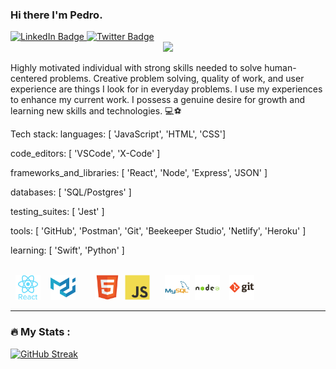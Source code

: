 ### Hi there I'm Pedro. 


<div id="badges">
  <a href="https://www.linkedin.com/in/pedro-chaveznolasco/">
  <img src="https://img.shields.io/badge/LinkedIn-blue?style=for-the-badge&logo=linkedin&logoColor=white" alt="LinkedIn Badge"/>
  </a>
  <a href="https://twitter.com/PedroChNo">
  <img src="https://img.shields.io/badge/Twitter-blue?style=for-the-badge&logo=twitter&logoColor=white" alt="Twitter Badge"/>
  </a>
</div>




<div id="header" align="center">
  <img src="https://media.giphy.com/media/KJmbSTSyIzetubNgJ5/giphy.gif" width="100"/>
</div>

Highly motivated individual with strong skills needed to solve human-centered problems. Creative problem solving, quality of work, and user experience are things I look for in everyday problems. I use my experiences to enhance my current work. I possess a genuine desire for growth and learning new skills and technologies.
💻⚽️


Tech stack:
 languages: [ 'JavaScript', 'HTML', 'CSS']
 
 code_editors: [ 'VSCode', 'X-Code' ]
 
 frameworks_and_libraries: [ 'React', 'Node', 'Express', 'JSON' ]
 
 databases: [ 'SQL/Postgres' ]
 
 testing_suites: [ 'Jest' ]
 
 tools: [ 'GitHub', 'Postman', 'Git', 'Beekeeper Studio', 'Netlify', 'Heroku' ]
 
 learning: [ 'Swift', 'Python' ]
 
 <img src="https://komarev.com/ghpvc/?username=your-github-username&style=flat-square&color=blue" alt=""/>



<div>
  &nbsp;
  <img src="https://github.com/devicons/devicon/blob/master/icons/react/react-original-wordmark.svg" title="React" alt="React" width="40" height="40"/>&nbsp;
  &nbsp;
  <img src="https://github.com/devicons/devicon/blob/master/icons/materialui/materialui-original.svg" title="Material UI" alt="Material UI" width="40" height="40"/>&nbsp;
  &nbsp;
  &nbsp;
  &nbsp;
  <img src="https://github.com/devicons/devicon/blob/master/icons/html5/html5-original.svg" title="HTML5" alt="HTML" width="40" height="40"/>&nbsp;
  <img src="https://github.com/devicons/devicon/blob/master/icons/javascript/javascript-original.svg" title="JavaScript" alt="JavaScript" width="40" height="40"/>&nbsp;
  &nbsp;
  &nbsp;
  <img src="https://github.com/devicons/devicon/blob/master/icons/mysql/mysql-original-wordmark.svg" title="MySQL"  alt="MySQL" width="40" height="40"/>&nbsp;
  <img src="https://github.com/devicons/devicon/blob/master/icons/nodejs/nodejs-original-wordmark.svg" title="NodeJS" alt="NodeJS" width="40" height="40"/>&nbsp;
  &nbsp;
  <img src="https://github.com/devicons/devicon/blob/master/icons/git/git-original-wordmark.svg" title="Git" **alt="Git" width="40" height="40"/>
</div>

---


### :fire: My Stats :



[![GitHub Streak](http://github-readme-streak-stats.herokuapp.com?user=PCN23&theme=neon-dark&border=DD2727&stroke=DDDA21&fire=13DD3F&sideNums=CEDD21&currStreakNum=09DD06)](https://git.io/streak-stats)


